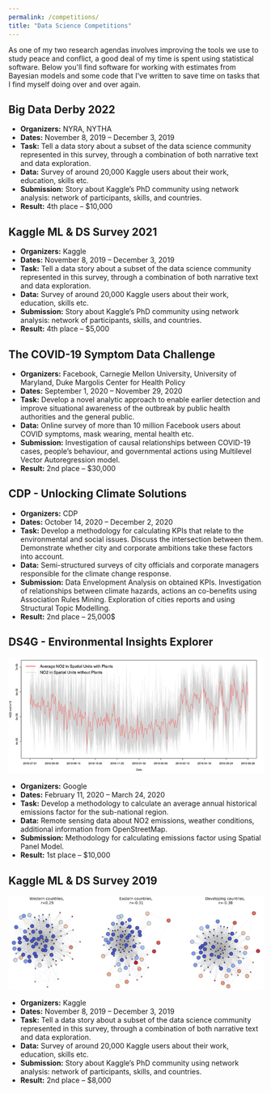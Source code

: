 ```yaml
---
permalink: /competitions/
title: "Data Science Competitions"
---
```


As one of my two research agendas involves improving the tools we use to study peace and conflict, a good deal of my time is spent using statistical software. Below you'll find software for working with estimates from Bayesian models and some code that I've written to save time on tasks that I find myself doing over and over again.



## Big Data Derby 2022

- <strong>Organizers:</strong> NYRA, NYTHA
- <strong>Dates:</strong> November 8, 2019 – December 3, 2019
- <strong>Task:</strong> Tell a data story about a subset of the data science community represented in this survey, through a combination of both narrative text and data exploration.
- <strong>Data:</strong> Survey of around 20,000 Kaggle users about their work, education, skills etc.
- <strong>Submission:</strong> Story about Kaggle’s PhD community using network analysis: network of participants, skills, and countries.
- <strong>Result:</strong> 4th place – $10,000


## Kaggle ML & DS Survey 2021

- <strong>Organizers:</strong> Kaggle
- <strong>Dates:</strong> November 8, 2019 – December 3, 2019
- <strong>Task:</strong> Tell a data story about a subset of the data science community represented in this survey, through a combination of both narrative text and data exploration.
- <strong>Data:</strong> Survey of around 20,000 Kaggle users about their work, education, skills etc.
- <strong>Submission:</strong> Story about Kaggle’s PhD community using network analysis: network of participants, skills, and countries.
- <strong>Result:</strong> 4th place – $5,000


## The COVID-19 Symptom Data Challenge

- <strong>Organizers:</strong> Facebook, Carnegie Mellon University, University of Maryland, Duke Margolis Center for Health Policy
- <strong>Dates:</strong> September 1, 2020 – November 29, 2020
- <strong>Task:</strong> Develop a novel analytic approach to enable earlier detection and improve situational awareness of the outbreak by public health authorities and the general public.
- <strong>Data:</strong> Online survey of more than 10 million Facebook users about COVID symptoms, mask wearing, mental health etc. 
- <strong>Submission:</strong> Investigation of causal relationships between COVID-19 cases, people’s behaviour, and governmental actions using Multilevel Vector Autoregression model.
- <strong>Result:</strong> 2nd place – $30,000


## CDP - Unlocking Climate Solutions

- <strong>Organizers:</strong> CDP
- <strong>Dates:</strong> October 14, 2020 – December 2, 2020 
- <strong>Task:</strong> Develop a methodology for calculating KPIs that relate to the environmental and social issues. Discuss the intersection between them. Demonstrate whether city and corporate ambitions take these factors into account.
- <strong>Data:</strong> Semi-structured surveys of city officials and corporate managers responsible for the climate change response.
- <strong>Submission:</strong> Data Envelopment Analysis on obtained KPIs. Investigation of relationships between climate hazards, actions an co-benefits using Association Rules Mining. Exploration of cities reports and using Structural Topic Modelling. 
- <strong>Result:</strong> 2nd place – 25,000$


## DS4G - Environmental Insights Explorer

![](/images/competitions/ds4g_eie.png)

- <strong>Organizers:</strong> Google
- <strong>Dates:</strong> February 11, 2020 – March 24, 2020
- <strong>Task:</strong> Develop a methodology to calculate an average annual historical emissions factor for the sub-national region.
- <strong>Data:</strong> Remote sensing data about NO2 emissions, weather conditions, additional information from OpenStreetMap.
- <strong>Submission:</strong> Methodology for calculating emissions factor using Spatial Panel Model.
- <strong>Result:</strong> 1st place – $10,000


## Kaggle ML & DS Survey 2019

![](/images/competitions/kaggle_survey_2019.png)

- <strong>Organizers:</strong> Kaggle
- <strong>Dates:</strong> November 8, 2019 – December 3, 2019
- <strong>Task:</strong> Tell a data story about a subset of the data science community represented in this survey, through a combination of both narrative text and data exploration.
- <strong>Data:</strong> Survey of around 20,000 Kaggle users about their work, education, skills etc.
- <strong>Submission:</strong> Story about Kaggle’s PhD community using network analysis: network of participants, skills, and countries.
- <strong>Result:</strong> 2nd place – $8,000
